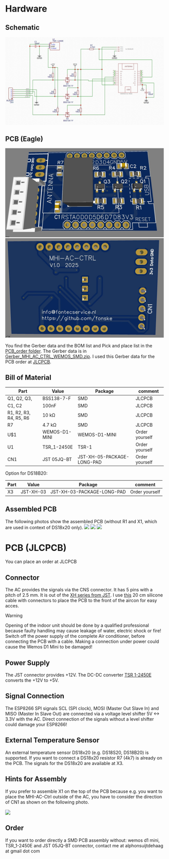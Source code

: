 # Hardware

## Schematic
![schematic](MHI-AC-Ctrl_Schematic.png)

## PCB (Eagle)
![Front PCB](front_PCB.jpg)
![Back PCB](back_pcb.jpg)

You find the Gerber data and the BOM list and Pick and place list in the [PCB_order folder](PCB_order). The Gerber data is in [Gerber_MHI_AC_CTRL_WEMOS_SMD.zip](PCB_order/Gerber_MHI_AC_CTRL_WEMOS_SMD.zip). I used this Gerber data for the PCB order at [JLCPCB](https://jlcpcb.com).


## Bill of Material
Part |Value            |Package                    |comment
---- | ----            |----                       |-----
Q1, Q2, Q3,   |BSS138-7-F          |SMD                     |JLCPCB
C1, C2   |100nF             |SMD                     |JLCPCB
R1, R2, R3, R4, R5, R6  |10 kΩ  |SMD                     |JLCPCB
R7  |4.7 kΩ  |SMD                     |JLCPCB
U$1  |WEMOS-D1-MINI    |WEMOS-D1-MINI              |Order yourself
U1   |TSR_1-2450E       |TSR-1                      |Order yourself
CN1   |JST 05JQ-BT      |JST-XH-05-PACKAGE-LONG-PAD                     |Order yourself

Option for DS18B20:

Part |Value            |Package                    |comment
---- | ----            |----                       |-----
X3   |JST-XH-03        |JST-XH-03-PACKAGE-LONG-PAD |Order yourself

## Assembled PCB
The following photos show the assembled PCB (without R1 and X1, which are used in context of DS18x20 only).
<img src="images/Assembled-Board-top1.jpg" width=300/>
<img src="images/Assembled-Board-top2.jpg" width=300/>
<img src="images/Assembled-Board-bottom.jpg" width=300/>

# PCB (JLCPCB)
You can place an order at JLCPCB

## Connector
The AC provides the signals via the CNS connector. It has 5 pins with a pitch of 2.5 mm. It is out of the [XH series from JST](https://nl.mouser.com/ProductDetail/JST-Commercial/05JQ-BTP
).
I use [this](https://domoticx.net/webshop/connector-jst-xh-5p-254mm-pitch-male-female-lipo-4s-balance-22awg-20cm-silicone-welded/) 20 cm silicone cable with connectors to place the PCB to the front of the aircon for easy acces.

> [!WARNING]
> Opening of the indoor unit should be done by a qualified professional because faulty handling may cause leakage of water, electric shock or fire!
> Switch off the power supply of the complete Air conditioner, before connecting the PCB with a cable.
> Making a connection under power could cause the Wemos D1 Mini to be damaged!

## Power Supply
The JST connector provides +12V. The DC-DC converter [TSR 1-2450E](https://nl.mouser.com/ProductDetail/TRACO-Power/TSR-1-2450E) converts the +12V to +5V.

## Signal Connection
The ESP8266 SPI signals SCL (SPI clock), MOSI (Master Out Slave In) and MISO (Master In Slave Out) are connected via a voltage level shifter 5V <-> 3.3V with the AC. Direct connection of the signals without a level shifter could damage your ESP8266!

## External Temperature Sensor
An external temperature sensor DS18x20 (e.g. DS18S20, DS18B20) is supported. If you want to connect a DS18x20 resistor R7 (4k7) is already on the PCB. The signals for the DS18x20 are available at X3.

## Hints for Assembly
If you prefer to assemble X1 on the top of the PCB because e.g. you want to place the MHI-AC-Ctrl outside of the AC, you have to consider the direction of CN1 as shown on the following photo.

<img src="images/Assembled-Board-HQ-top.jpg" width=400 align="center"/>

## Order
If you want to order directly a SMD PCB assembly without: wemos d1 mini, TSR_1-2450E and JST 05JQ-BT connector, contact me at
alphonsuijtdehaag at gmail dot com
